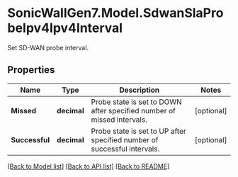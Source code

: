 # SonicWallGen7.Model.SdwanSlaProbeIpv4Ipv4Interval
Set SD-WAN probe interval.

## Properties

Name | Type | Description | Notes
------------ | ------------- | ------------- | -------------
**Missed** | **decimal** | Probe state is set to DOWN after specified number of missed intervals. | [optional] 
**Successful** | **decimal** | Probe state is set to UP after specified number of successful intervals. | [optional] 

[[Back to Model list]](../README.md#documentation-for-models) [[Back to API list]](../README.md#documentation-for-api-endpoints) [[Back to README]](../README.md)

